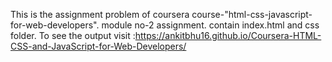 This is the assignment problem of coursera course-"html-css-javascript-for-web-developers".
module no-2 assignment.
contain index.html and css folder.
To see the output visit :https://ankitbhu16.github.io/Coursera-HTML-CSS-and-JavaScript-for-Web-Developers/
